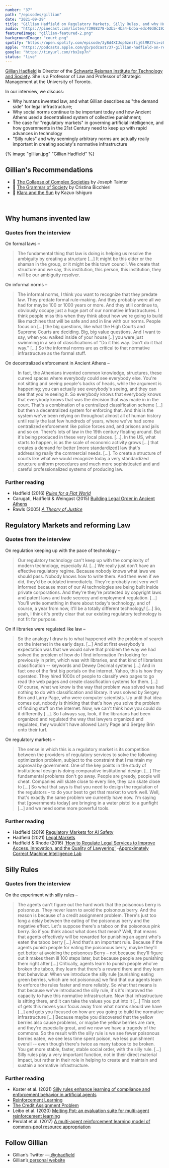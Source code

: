 ```yaml
---
number: "37"
path: "/episodes/gillian"
date: "2021-09-29"
title: "Gillian Hadfield on Regulatory Markets, Silly Rules, and why Humans Invented Law"
audio: "https://pinecast.com/listen/73908278-b3b5-4ba4-bdba-edc40d0c1929.mp3"
featuredImage: "gillian-featured-2.png"
backgroundImage: "court.png"
spotify: "https://open.spotify.com/episode/3yBd4XIJop6znzfijGlMRZ?si=z07EScXYTxWlWpI7gNL0MA&dl_branch=1"
apple: "https://podcasts.apple.com/gb/podcast/37-gillian-hadfield-on-regulatory-markets-silly-rules/id1496501781?i=1000537025479"
google: "https://tinyurl.com/rbx2ep7n"
status: "live"
---
```


[Gillian Hadfield](https://www.law.utoronto.ca/faculty-staff/full-time-faculty/gillian-hadfield) is Director of the [Schwartz Reisman Institute for Technology and Society](https://srinstitute.utoronto.ca/). She is a Professor of Law and Professor of Strategic Management at the University of Toronto.

In our interview, we discuss:

- Why humans invented law, and what Gillian describes as "the demand side" for legal infrastructure;
- Why social norms continue to be important today and how Ancient Athens used a decentralised system of collective punishment;
- The case for "regulatory markets" in governing artificial intelligence, and how governments in the 21st Century need to keep up with rapid advances in technology
- "Silly rules" and why seemingly arbitrary norms are actually really important in creating society's normative infrastructure

<div class="episode-image_variable max-600">

{% image "gillian.jpg" "Gillian Hadfield" %}

</div>

## Gillian's Recommendations

- 📖 [The Collapse of Complex Societies](https://www.goodreads.com/book/show/8211037-the-collapse-of-complex-societies) by Joseph Tainter
- 📖 [The Grammar of Society](https://www.goodreads.com/book/show/398264.The_Grammar_of_Society) by Cristina Bicchieri
- 📖 [Klara and the Sun](https://www.goodreads.com/book/show/54120408-klara-and-the-sun) by Kazuo Ishiguro

<div className="bookshelf" > <Book url="https://www.goodreads.com/book/show/8211037-the-collapse-of-complex-societies" image="book-gillian-1" spineColor="#333333"/> <Book url="https://www.goodreads.com/book/show/398264.The_Grammar_of_Society" image="book-gillian-2" spineColor="#f65754"/> <Book url="https://www.goodreads.com/book/show/54120408-klara-and-the-sun" image="book-gillian-3" spineColor="#f94045"/> </div><br/>

## Why humans invented law

### Quotes from the interview

On formal laws –
> The fundamental thing that law is doing is helping us resolve the ambiguity by creating a structure [...] It might be this elder or the shaman in the group, or it might be this town council. We create that structure and we say, this institution, this person, this institution, they will be our ambiguity resolver. 

On informal norms –
> The informal norms, I think you want to recognize that they predate law. They predate formal rule-making. And they probably were all we had for maybe 100 or 1000 years or more. And they still continue to, obviously occupy just a huge part of our normative infrastructures.
> I think people miss this when they think about how we're going to build like machines that will be safe and and in line with our norms. People focus on [...] the big questions, like what the High Courts and Supreme Courts are deciding. Big, big value questions. And I want to say, when you walked inside of your house [..] you were just swimming in a sea of classifications of "Do it this way. Don't do it that way." [...] So the informal norms are as critical to that normative infrastructure as the formal stuff.

On decentralized enforcement in Ancient Athens –
> In fact, the Athenians invented common knowledge, structures, these curved spaces where everybody could see everybody else. You're not sitting and seeing people's backs of heads, while the argument is happening; you can actually see everybody's seeing, and they can see that you're seeing it. So everybody knows that everybody knows that everybody knows that was the decision that was made in in the court. That's a combination of a centralized classification scheme [...] but then a decentralized system for enforcing that. And this is the system we've been relying on throughout almost all of human history until really the last few hundreds of years, where we've had some centralized enforcement like police forces and, and prisons and jails and so on.
> There's lots of law in the 19th century floating around. But it's being produced in these very local places. [...]. In the US, what starts to happen, is as the scale of economic activity grows [...] that creates a demand for better [more standardized] law that's addressing really the commercial needs. [...]. To create a structure of courts like what we would recognize today a very standardized structure uniform procedures and much more sophisticated and and careful professionalized systems of producing law.

### Further reading

- Hadfield (2016) [*Rules for a Flat World*](https://www.goodreads.com/book/show/29587067-rules-for-a-flat-world?from_search=true&from_srp=true&qid=2UDitSuDaw&rank=1)
- Carugati, Hadfield & Weingast (2015) [Building Legal Order in Ancient Athens](https://works.bepress.com/ghadfield/58/)
- Rawls (2005) [*A Theory of Justice*](https://en.wikipedia.org/wiki/A_Theory_of_Justice)

## Regulatory Markets and reforming Law

### Quotes from the interview

On regulation keeping up with the pace of technology –
> Our regulatory technology can't keep up with the complexity of modern technology, especially AI. [...] We really just don't have an effective regulatory regime. Because nobody knows what laws we should pass. Nobody knows how to write them. And then even if we did, they'd be outdated immediately. They're probably not very well informed because most of our AI technologies are being built inside private corporations. And they're they're protected by copyright laws and patent laws and trade secrecy and employment regulation. [...] You'll write something in there about today's technology, and of course, a year from now, it'll be a totally different technology/ [...] So, yeah, I think it's pretty clear that our existing regulatory technology is not fit for purpose.

On if libraries were regulated like law –
> So the analogy I draw is to what happened with the problem of search on the internet in the early days. [...] And at first everybody's expectation was that we would solve that problem the way we had solved the problem of how do I find information I'm looking for previously in print, which was with libraries, and that kind of librarians classification -- keywords and Dewey Decimal systems [...] And in fact one of the first big portals on the internet, Yahoo, this is how they operated. They hired 1000s of people to classify web pages to go read the web pages and create classification systems for them. [...] 
> Of course, what we know is the way that problem was solved was had nothing to do with classification and library. It was solved by Sergey Brin and Larry Page, who were computer scientists. Up until that idea comes out, nobody is thinking that that's how you solve the problem of finding stuff on the internet. Now, we can't think how you could do it differently [...]. So I always say, look, if the librarians had been organized and regulated the way that lawyers organized and regulated, they wouldn't have allowed Larry Page and Sergey Brin onto their turf.

On regulatory markets –
>The sense in which this is a regulatory market is its competition between the providers of regulatory services to solve the following optimization problem, subject to the constraint that I maintain my approval by government.
> One of the key points in the study of institutional design is doing comparative institutional design. [...] The fundamental problems don't go away. People are greedy, people will cheat. Companies will skate close to every line, they can skate close to [...] So what that says is that you need to design the regulation of the regulators – to do your best to get that market to work well. Well, that's exactly the same problem we currently have now. I'm saying that [governments today] are bringing in a water pistol to a gunfight [...] and we need some more powerful tools.

### Further reading
- Hadfield (2019) [Regulatory Markets for AI Safety](https://works.bepress.com/ghadfield/70/)
- Hadfield (2021) [Legal Markets](https://works.bepress.com/ghadfield/71/)
- Hadfield & Rhode (2016) ['How to Regulate Legal Services to Improve Access, Innovation, and the Quality of Lawyering'](https://works.bepress.com/ghadfield/60/)
-[Approximately Correct Machine Intelligence Lab](https://acmilab.org/)

## Silly Rules

### Quotes from the interview
On the experiment with silly rules –
> The agents can't figure out the hard work that the poisonous berry is poisonous. They never learn to avoid the poisonous berry. And the reason is because of a credit assignment problem. There's just too long a delay between the eating of the poisonous berry and the negative effect.
> Let's suppose there's a taboo on the poisonous pink berry. So if you think about what does that mean? Well, that means that agents effectively will be rewarded for punishing an agent who's eaten the taboo berry [...] And that's an important rule. Because if the agents punish people for eating the poisonous berry, maybe they'll get better at avoiding the poisonous Berry – not because they'll figure out it makes them ill 100 steps later, but because people are punishing them right after [...] Critically, agents learn to punish people who've broken the taboo, they learn that there's a reward there and they learn that behaviour.
> When we introduce the silly rule [punishing eating green berries, which are not poisonous] we find that our agents learn to enforce the rules faster and more reliably. So what that means is that because we've introduced the silly rule, it's it's improved the capacity to have this normative infrastructure. 
> Now that infrastructure is sitting there, and it can take the values you put into it [...] This sort of gets this moves your focus away from what norms should we have [...] and gets you focused on how are you going to build the normative infrastructure [...] Because maybe you discovered that the yellow berries also cause problems, or maybe the yellow berries are rare, and they're especially great, and we now we have a tragedy of the commons.
> So the result with the silly rule is we see fewer poisonous berries eaten, we see less time spent poison, we less punishment overall -- even though there's twice as many taboos to be broken. You get more stable, faster, stable social order, with the silly rule. [...] Silly rules play a very important function, not in their direct material impact, but rather in their role in helping to create and maintain and sustain a normative infrastructure. 

### Further reading
- Koster et al. (2021) [Silly rules enhance learning of compliance and enforcement behavior in artificial agents](https://works.bepress.com/ghadfield/72/)
- [Reinforcement Learning](https://en.wikipedia.org/wiki/Reinforcement_learning)
- [The Credit Assignment Problem](https://www.greaterwrong.com/posts/Ajcq9xWi2fmgn8RBJ/the-credit-assignment-problem)
- Leibo et al. (2020) [Melting Pot: an evaluation suite for multi-agent reinforcement learning](https://deepmind.com/research/publications/2021/melting-pot)
- Perolat et al. (2017) [A multi-agent reinforcement learning model of common-pool resource appropriation](https://deepmind.com/research/publications/2019/multi-agent-reinforcement-learning-model-common-pool-resource-appropriation)

## **Follow Gillian**

- Gillian’s Twitter —[ @ghadfield](https://twitter.com/ghadfield)
- Gillian’s[ personal website](https://www.law.utoronto.ca/faculty-staff/full-time-faculty/gillian-hadfield)